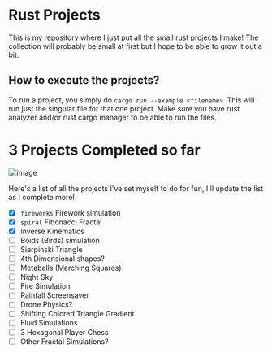 # Rust Projects
This is my repository where I just put all the small rust projects I make! The collection will probably be small at first but I hope to be able to grow it out a bit.

## How to execute the projects?
To run a project, you simply do `cargo run --example <filename>`. This will run just the singular file for that one project.  Make sure you have rust analyzer and/or rust cargo manager to be able to run the files.

# 3 Projects Completed so far
![image](https://user-images.githubusercontent.com/57340908/176997645-f866da4c-4554-4071-8ed0-6e97b4554f20.png)


Here's a list of all the projects I've set myself to do for fun, I'll update the list as I complete more!
- [x] `fireworks` Firework simulation 
- [x] `spiral`    Fibonacci Fractal
- [x] Inverse Kinematics
- [ ] Boids (Birds) simulation
- [ ] Sierpinski Triangle
- [ ] 4th Dimensional shapes?
- [ ] Metaballs (Marching Squares)
- [ ] Night Sky
- [ ] Fire Simulation
- [ ] Rainfall Screensaver
- [ ] Drone Physics?
- [ ] Shifting Colored Triangle Gradient 
- [ ] Fluid Simulations
- [ ] 3 Hexagonal Player Chess
- [ ] Other Fractal Simulations?
